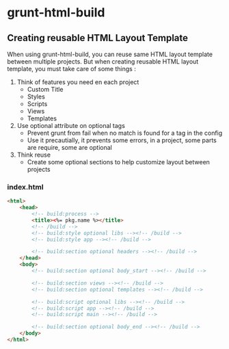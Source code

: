 ﻿# grunt-html-build

## Creating reusable HTML Layout Template

When using grunt-html-build, you can reuse same HTML layout template between multiple projects. 
But when creating reusable HTML layout template, you must take care of some things :

 1. Think of features you need en each project
    * Custom Title
	* Styles
	* Scripts
	* Views
	* Templates
 2. Use optional attribute on optional tags
	* Prevent grunt from fail when no match is found for a tag in the config
	* Use it precautially, it prevents some errors, in a project, some parts are require, some are optional
 3. Think reuse
	* Create some optional sections to help customize layout between projects

### index.html

```html
<html>
	<head>
		<!-- build:process -->
		<title><%= pkg.name %></title>
		<!-- /build -->
		<!-- build:style optional libs --><!-- /build -->
		<!-- build:style app --><!-- /build -->

		<!-- build:section optional headers --><!-- /build -->
	</head>
	<body>
		<!-- build:section optional body_start --><!-- /build -->

		<!-- build:section views --><!-- /build -->
		<!-- build:section optional templates --><!-- /build -->

		<!-- build:script optional libs --><!-- /build -->
		<!-- build:script app --><!-- /build -->
		<!-- build:script main --><!-- /build -->

		<!-- build:section optional body_end --><!-- /build -->
	</body>
</html>
```
